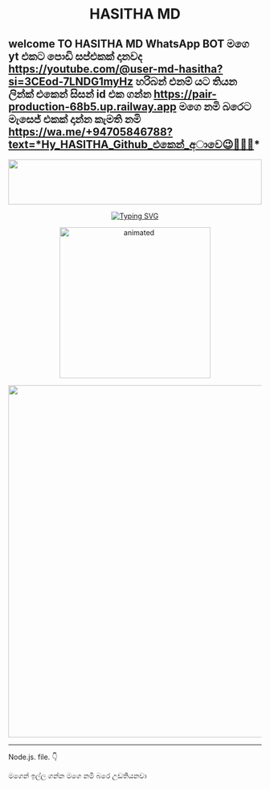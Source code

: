 <h1 align="center">HASITHA  MD</h1>

## welcome TO HASITHA MD WhatsApp BOT   මගෙ yt එකට  පොඩි  සප්එකක්  දානවද   https://youtube.com/@user-md-hasitha?si=3CEod-7LNDG1myHz                         හරිබන් එනම්  යට  තියන  ලින්ක්  එකෙන් සිසන්  id  එක  ගන්න  https://pair-production-68b5.up.railway.app                           මගෙ නමි  බරෙට  මැසෙජ් එකක්  දාන්න  කැමති නමි    https://wa.me/+94705846788?text=*Hy_HASITHA_Github_එකෙන්_අාවෙ😉🤝🙂🖤*

<img src="https://i.imgur.com/dBaSKWF.gif" height="90" width="100%">

<p align="center">
<a href="https://git.io/typing-svg"><img src="https://readme-typing-svg.demolab.com?font=Fira+Code&weight=700&size=33&pause=1000&color=5513F7&width=435&lines=HASITHA|MD+WHATAPP+BOT" alt="Typing SVG" /></a>
</p>
<p align="center">
<a 


<p align="center">
  <img src="https://files.catbox.moe/oh5bya.jpeg" alt="animated" width="300" height="300" />
</p>
    <img src=https://i.ibb.co/Kx8t3tdj/233.jpg"  width="700px">
</a>
<hr>
 <p align="center">


Node.js. file. 👇  

මගෙන්  ඉල්ල  ගන්න  මගෙ  නමි  බරෙ උඩතියනවා

